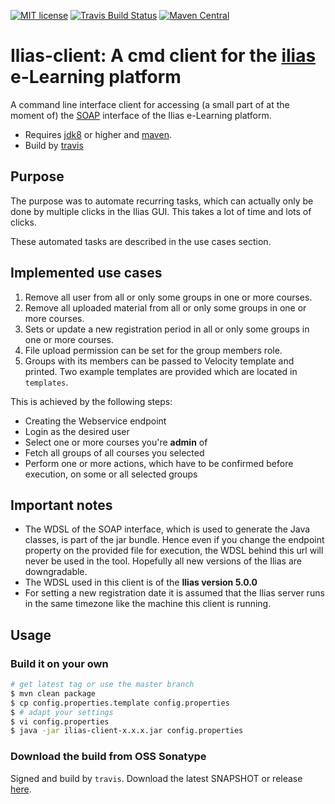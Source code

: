 [![MIT license](http://img.shields.io/badge/license-MIT-brightgreen.svg)](http://opensource.org/licenses/MIT)
[![Travis Build Status](https://travis-ci.org/mavogel/ilias-client.svg?branch=master)](https://travis-ci.org/mavogel/ilias-client)
[![Maven Central](https://maven-badges.herokuapp.com/maven-central/com.github.mavogel/ilias-client/badge.svg)](https://maven-badges.herokuapp.com/maven-central/com.github.mavogel/ilias-client)
<!--[![GitHub version](https://badge.fury.io/gh/mavogel%2Filias-client.png)](https://github.com/mavogel/ilias-client/releases)-->

# Ilias-client: A cmd client for the [ilias](http://ilias.de/) e-Learning platform

A command line interface client for accessing (a small part of at the moment of) the [SOAP](https://en.wikipedia.org/wiki/SOAP) interface of the Ilias e-Learning platform.

- Requires [jdk8](http://www.oracle.com/technetwork/java/javase/downloads/jdk8-downloads-2133151.html) or higher and [maven](https://maven.apache.org/).
- Build by [travis](https://travis-ci-org)

## Purpose
The purpose was to automate recurring tasks, which can actually only be done by multiple clicks in the Ilias GUI. This takes a lot of time and lots of clicks.
   
These automated tasks are described in the use cases section.

## Implemented use cases
1. Remove all user from all or only some groups in one or more courses.
2. Remove all uploaded material from all or only some groups in one or more courses.
3. Sets or update a new registration period in all or only some groups in one or more courses.
4. File upload permission can be set for the group members role.
5. Groups with its members can be passed to Velocity template and printed. Two example templates are provided which are located in `templates`. 

This is achieved by the following steps:
- Creating the Webservice endpoint
- Login as the desired user
- Select one or more courses you're **admin** of
- Fetch all groups of all courses you selected
- Perform one or more actions, which have to be confirmed before execution, on some or all selected groups

## Important notes
- The WDSL of the SOAP interface, which is used to generate the Java classes, is part of the jar bundle. Hence even if you change the endpoint property on the provided file for execution, the WDSL behind this url will never be used in the tool. Hopefully all new versions of the Ilias are downgradable.
- The WDSL used in this client is of the **Ilias version 5.0.0**
- For setting a new registration date it is assumed that the Ilias server runs in the same timezone like the machine this client is running.

## Usage
### Build it on your own
```bash
# get latest tag or use the master branch
$ mvn clean package
$ cp config.properties.template config.properties
$ # adapt your settings 
$ vi config.properties
$ java -jar ilias-client-x.x.x.jar config.properties
```

### Download the build from OSS Sonatype
Signed and build by `travis`. Download the latest SNAPSHOT or release [here](https://oss.sonatype.org/content/groups/staging/com/github/mavogel/ilias-client/).